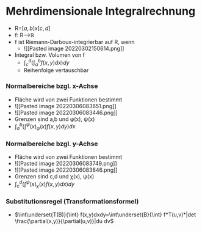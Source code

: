 # Mehrdimensionale Integralrechnung
+ R=$[a,b]x[c,d]$
+ f: R-->ℝ
+ f ist Riemann-Darboux-integrierbar auf R, wenn
	+ ![[Pasted image 20220302150614.png]]
+ Integral bzw. Volumen von f
	+ $\int^d_c (\int^b_a f(x,y)dx)dy$
	+ Reihenfolge vertauschbar
	
### Normalbereiche bzgl. x-Achse
+ Fläche wird von zwei Funktionen bestimmt
+ ![[Pasted image 20220306083651.png]]
+ ![[Pasted image 20220306083446.png]]
+ Grenzen sind a,b und φ(x), ψ(x)
+ $\int^b_a (\int^ψ(x)_φ(x) f(x,y)dy)dx$

### Normalbereiche bzgl. y-Achse
+ Fläche wird von zwei Funktionen bestimmt
+ ![[Pasted image 20220306083749.png]]
+ ![[Pasted image 20220306083846.png]]
+ Grenzen sind c,d und χ(x), ψ(x)
+ $\int^d_c (\int^ψ(x)_χ(x) f(x,y)dx)dy$

### Substitutionsregel (Transformationsformel)
+ $\int\underset{T(B)}{\int} f(x,y)dxdy=\int\underset{B}{\int} f*T(u,v)*|det \frac{\partial(x,y)}{\partial(u,v)}|du dv$